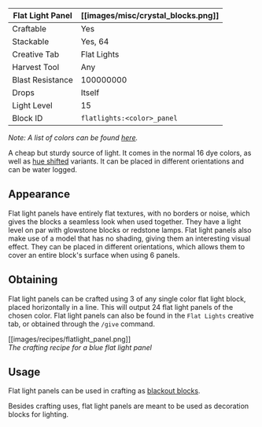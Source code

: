 | Flat Light Panel | [[images/misc/crystal_blocks.png]] |
|------------------|------------------------------------|
| Craftable        | Yes                                |
| Stackable        | Yes, 64                            |
| Creative Tab     | Flat Lights                        |
| Harvest Tool     | Any                                |
| Blast Resistance | 100000000                          |
| Drops            | Itself                             |
| Light Level      | 15                                 |
| Block ID         | `flatlights:<color>_panel`         |

_Note: A list of colors can be found [here](Colors)._

A cheap but sturdy source of light. It comes in the normal 16 dye colors, as well as [hue shifted](Hue-Shifted-Blocks) variants. It can be placed in different orientations and can be water logged.

## Appearance
Flat light panels have entirely flat textures, with no borders or noise, which gives the blocks a seamless look when used together. They have a light level on par with glowstone blocks or redstone lamps. Flat light panels also make use of a model that has no shading, giving them an interesting visual effect. They can be placed in different orientations, which allows them to cover an entire block's surface when using 6 panels.

## Obtaining
Flat light panels can be crafted using 3 of any single color flat light block, placed horizontally in a line. This will output 24 flat light panels of the chosen color. Flat light panels can also be found in the `Flat Lights` creative tab, or obtained through the `/give` command.

[[images/recipes/flatlight_panel.png]]  
*The crafting recipe for a blue flat light panel*

## Usage
Flat light panels can be used in crafting as [blackout blocks](Blackout-Blocks).


Besides crafting uses, flat light panels are meant to be used as decoration blocks for lighting.